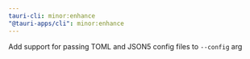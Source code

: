 ```yaml
---
tauri-cli: minor:enhance
"@tauri-apps/cli": minor:enhance
---
```


Add support for passing TOML and JSON5 config files to `--config` arg

